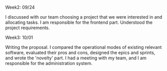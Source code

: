 Week2: 09/24

I discussed with our team choosing a project that we were interested in and allocating tasks. I am responsible for the frontend part.
Understood the project requirements.


Week3: 10/01


Writing the proposal. I compared the operational modes of existing relevant software, evaluated their pros and cons, designed the epics and sprints, and wrote the 'novelty' part.
I had a meeting with my team, and I am responsible for the administration system.
